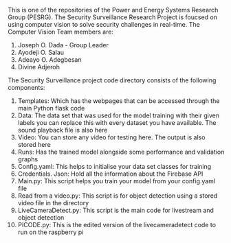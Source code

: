 This is one of the repositories of the Power and Energy Systems Research Group (PESRG). The Security Surveillance Research Project is foucsed on using computer vision to solve security challenges in real-time. The Computer Vision Team members are:
1. Joseph O. Dada - Group Leader
2. Ayodeji O. Salau
3. Adeayo O. Adegbesan
4. Divine Adjeroh
   
The Security Surveillance project code directory consists of the following components:
1. Templates: Which has the webpages that can be accessed through the main Python flask code
2. Data: The data set that was used for the model training with their given labels you can replace this with every dataset you have available. The sound playback file is also here
3. Video: You can store any video for testing here. The output is also stored here
4. Runs: Has the trained model alongside some performance and validation graphs
5. Config.yaml: This helps to initialise your data set classes for training
6. Credentials. Json: Hold all the information about the Firebase API
7. Main.py: This script helps you train your model from your config.yaml file
8. Read from a video.py: This script is for object detection using a stored video file in the directory
9. LiveCameraDetect.py: This script is the main code for livestream and object detection
10. PICODE.py: This is the edited version of the livecameradetect code to run on the raspberry pi
